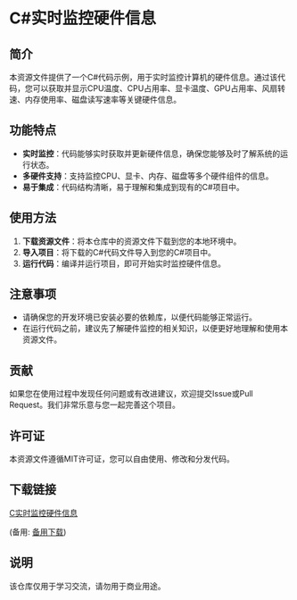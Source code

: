 # C#实时监控硬件信息

## 简介

本资源文件提供了一个C#代码示例，用于实时监控计算机的硬件信息。通过该代码，您可以获取并显示CPU温度、CPU占用率、显卡温度、GPU占用率、风扇转速、内存使用率、磁盘读写速率等关键硬件信息。

## 功能特点

- **实时监控**：代码能够实时获取并更新硬件信息，确保您能够及时了解系统的运行状态。
- **多硬件支持**：支持监控CPU、显卡、内存、磁盘等多个硬件组件的信息。
- **易于集成**：代码结构清晰，易于理解和集成到现有的C#项目中。

## 使用方法

1. **下载资源文件**：将本仓库中的资源文件下载到您的本地环境中。
2. **导入项目**：将下载的C#代码文件导入到您的C#项目中。
3. **运行代码**：编译并运行项目，即可开始实时监控硬件信息。

## 注意事项

- 请确保您的开发环境已安装必要的依赖库，以便代码能够正常运行。
- 在运行代码之前，建议先了解硬件监控的相关知识，以便更好地理解和使用本资源文件。

## 贡献

如果您在使用过程中发现任何问题或有改进建议，欢迎提交Issue或Pull Request。我们非常乐意与您一起完善这个项目。

## 许可证

本资源文件遵循MIT许可证，您可以自由使用、修改和分发代码。

## 下载链接
[C实时监控硬件信息](https://pan.quark.cn/s/c8e24384923f) 

(备用: [备用下载](https://pan.baidu.com/s/1Squ4JhQPAuNhPdWABrMpZA?pwd=1234))

## 说明

该仓库仅用于学习交流，请勿用于商业用途。

